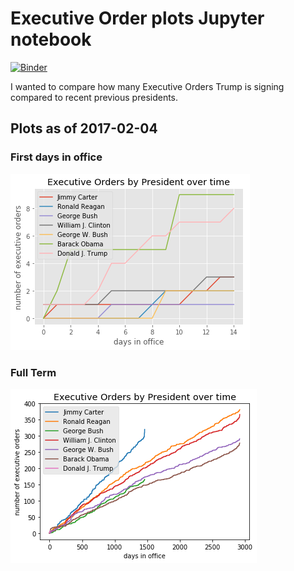 # Executive Order plots Jupyter notebook

[![Binder](http://mybinder.org/badge.svg)](http://mybinder.org:/repo/dschep/executive-orders-notebook)

I wanted to compare how many Executive Orders Trump is signing compared to recent previous
presidents.

## Plots as of 2017-02-04
### First days in office
![First Days](plots/first-days.png)

### Full Term
![Full Term](plots/full-term.png)
